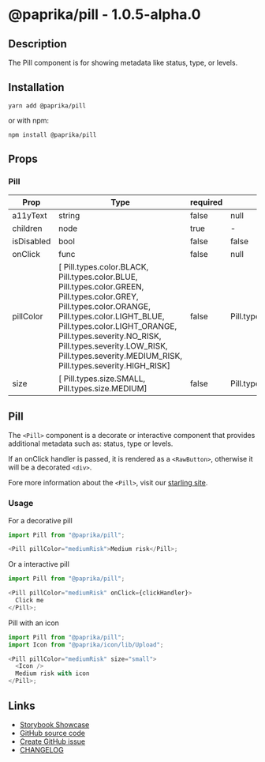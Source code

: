 <!-- start: Autogenerated - do not modify -->

# @paprika/pill - 1.0.5-alpha.0

## Description

The Pill component is for showing metadata like status, type, or levels.

## Installation

```
yarn add @paprika/pill
```

or with npm:

```
npm install @paprika/pill
```

## Props

### Pill

| Prop       | Type                                                                                                                                                                                                                                                                                                            | required | default                | Description |
| ---------- | --------------------------------------------------------------------------------------------------------------------------------------------------------------------------------------------------------------------------------------------------------------------------------------------------------------- | -------- | ---------------------- | ----------- |
| a11yText   | string                                                                                                                                                                                                                                                                                                          | false    | null                   |             |
| children   | node                                                                                                                                                                                                                                                                                                            | true     | -                      |             |
| isDisabled | bool                                                                                                                                                                                                                                                                                                            | false    | false                  |             |
| onClick    | func                                                                                                                                                                                                                                                                                                            | false    | null                   |             |
| pillColor  | [ Pill.types.color.BLACK, Pill.types.color.BLUE, Pill.types.color.GREEN, Pill.types.color.GREY, Pill.types.color.ORANGE, Pill.types.color.LIGHT_BLUE, Pill.types.color.LIGHT_ORANGE, Pill.types.severity.NO_RISK, Pill.types.severity.LOW_RISK, Pill.types.severity.MEDIUM_RISK, Pill.types.severity.HIGH_RISK] | false    | Pill.types.color.GREY  |             |
| size       | [ Pill.types.size.SMALL, Pill.types.size.MEDIUM]                                                                                                                                                                                                                                                                | false    | Pill.types.size.MEDIUM |             |

<!-- end: Autogenerated - do not modify -->
<!-- content -->

## Pill

The `<Pill>` component is a decorate or interactive component that provides additional metadata such as: status, type or levels.

If an onClick handler is passed, it is rendered as a `<RawButton>`, otherwise it will be a decorated `<div>`.

Fore more information about the `<Pill>`, visit our [starling site](https://design.wegalvanize.com/p/components/pill).

### Usage

For a decorative pill

```js
import Pill from "@paprika/pill";

<Pill pillColor="mediumRisk">Medium risk</Pill>;
```

Or a interactive pill

```js
import Pill from "@paprika/pill";

<Pill pillColor="mediumRisk" onClick={clickHandler}>
  Click me
</Pill>;
```

Pill with an icon

```js
import Pill from "@paprika/pill";
import Icon from "@paprika/icon/lib/Upload";

<Pill pillColor="mediumRisk" size="small">
  <Icon />
  Medium risk with icon
</Pill>;
```

<!-- eoContent -->

## Links

- [Storybook Showcase](https://paprika.highbond.com/?path=/story/display-pill--showcase)
- [GitHub source code](https://github.com/acl-services/paprika/tree/master/packages/Pill/src)
- [Create GitHub issue](https://github.com/acl-services/paprika/issues/new?label=[]&title=@paprika/pill%20[help]:%20your%20short%20description&body=%0A%23%20Help%20wanted%0A%0A%23%23%20Please%20write%20your%20question.%0A*A%20clear%20and%20concise%20description%20of%20what%20the%20question%20is*%0A%0A%23%23%20Additional%20context%0A*Add%20any%20other%20context%20or%20screenshots%20about%20your%20question%20here.*%0A)
- [CHANGELOG](https://github.com/acl-services/paprika/tree/master/packages/Pill/CHANGELOG.md)
